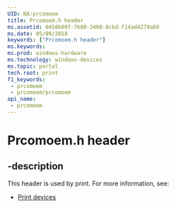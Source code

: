 ```yaml
---
UID: NA:prcomoem
title: Prcomoem.h header
ms.assetid: 0458b097-7680-3460-8cbd-f14ad4279a69
ms.date: 05/09/2018
keywords: ["Prcomoem.h header"]
ms.keywords: 
ms.prod: windows-hardware
ms.technology: windows-devices
ms.topic: portal
tech.root: print
f1_keywords:
 - prcomoem
 - prcomoem/prcomoem
api_name:
 - prcomoem
---
```


# Prcomoem.h header


## -description

This header is used by print. For more information, see:

- [Print devices](../_print/index.md)

